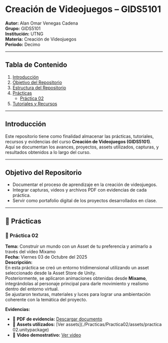# Creación de Videojuegos – GIDS5101

**Autor:** Alan Omar Venegas Cadena  
**Grupo:** GIDS5101  
**Institución:** UTNG  
**Materia:** Creación de Videojuegos  
**Periodo:** Decimo

---

##  Tabla de Contenido

1. [Introducción](#introducción)
2. [Objetivo del Repositorio](#objetivo-del-repositorio)
3. [Estructura del Repositorio](#estructura-del-repositorio)
4. [Prácticas](#prácticas)
   - [Práctica 02](#práctica-02)
5. [Tutoriales y Recursos](#tutoriales-y-recursos)

---

##  Introducción

Este repositorio tiene como finalidad almacenar las prácticas, tutoriales, recursos y evidencias del curso **Creación de Videojuegos (GIDS5101)**.  
Aquí se documentan los avances, proyectos, assets utilizados, capturas, y resultados obtenidos a lo largo del curso.

---

##  Objetivo del Repositorio

- Documentar el proceso de aprendizaje en la creación de videojuegos.  
- Integrar capturas, videos y archivos PDF con evidencias de cada práctica.  
- Servir como portafolio digital de los proyectos desarrollados en clase.

---
## 🧩 Prácticas

### 🧠 Práctica 02  
**Tema:** Construir un mundo con un Asset de tu preferencia y animarlo a través del vídeo Mixamo  
**Fecha:** Viernes 03 de Octubre del 2025  
**Descripción:**  
En esta práctica se creó un entorno tridimensional utilizando un asset seleccionado desde la Asset Store de Unity.  
Posteriormente, se aplicaron animaciones obtenidas desde **Mixamo**, integrándolas al personaje principal para darle movimiento y realismo dentro del entorno virtual.  
Se ajustaron texturas, materiales y luces para lograr una ambientación coherente con la temática del proyecto.


**Evidencias:**  
- 📄 **PDF de evidencia:** <a href="https://raw.githubusercontent.com/ABOK451/Creacion-de-Videojuegos-GIDS5101/main/Practicas/Practica02/Practica02.pdf" download>Descargar documento</a>
- 🧰 **Assets utilizados:** [Ver assets](./Practicas/Practica02/assets/practica 02.unitypackage) 
- 🎥 **Video demostrativo:** [Ver video](#)  




